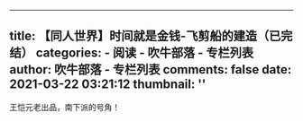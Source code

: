 
---
title: 【同人世界】时间就是金钱-飞剪船的建造（已完结）
categories: 
    - 阅读
    - 吹牛部落 - 专栏列表
author: 吹牛部落 - 专栏列表
comments: false
date: 2021-03-22 03:21:12
thumbnail: ''
---

<div>   
王恺元老出品，南下派的号角！  
</div>
            